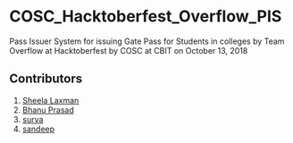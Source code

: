 # COSC_Hacktoberfest_Overflow_PIS
Pass Issuer System for issuing Gate Pass for Students in colleges by Team Overflow at Hacktoberfest by COSC at CBIT on October 13, 2018

## Contributors

1. [Sheela Laxman](https://github.com/sheelalaxman)
1. [Bhanu Prasad](https://github.com/scynit)
1. [surya](https://github.com/dutasuryaprakash)
1. [sandeep](https://github.com/sanjusandyaj)

